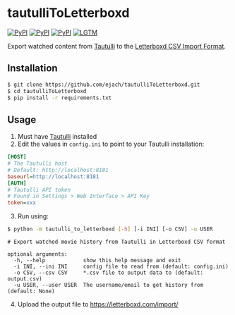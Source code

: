 # tautulliToLetterboxd

[![PyPI](https://img.shields.io/pypi/v/requests?logo=python&label=requests&style=flat-square&color=FFD43B)](https://pypi.org/project/requests/)
[![PyPI](https://img.shields.io/pypi/v/pandas?logo=python&label=pandas&style=flat-square&color=FFD43B)](https://pypi.org/project/pandas/)
[![PyPI](https://img.shields.io/pypi/v/halo?logo=python&label=halo&style=flat-square&color=FFD43B)](https://pypi.org/project/halo/)
[![LGTM](https://img.shields.io/lgtm/grade/python/github/ejach/tautulliToLetterboxd?color=FFD43B&logo=python&style=flat-square)](https://lgtm.com/projects/g/ejach/tautulliToLetterboxd/)


Export watched content from [Tautulli](https://github.com/tautulli/tautulli) to the [Letterboxd CSV Import Format](https://letterboxd.com/about/importing-data/).

## Installation
```bash
$ git clone https://github.com/ejach/tautulliToLetterboxd.git
$ cd tautulliToLetterboxd
$ pip install -r requirements.txt
```
## Usage
1. Must have [Tautulli](https://github.com/tautulli/tautulli) installed
2. Edit the values in `config.ini` to point to your Tautulli installation:
```ini
[HOST]
# The Tautulli host
# Default: http://localhost:8181
baseurl=http://localhost:8181
[AUTH]
# Tautulli API token
# Found in Settings > Web Interface > API Key
token=xxx
```
3. Run using:
```bash
$ python -m tautulli_to_letterboxd [-h] [-i INI] [-o CSV] -u USER
```
```
# Export watched movie history from Tautulli in Letterboxd CSV format

optional arguments:
  -h, --help            show this help message and exit
  -i INI, --ini INI     config file to read from (default: config.ini)
  -o CSV, --csv CSV     *.csv file to output data to (default: output.csv)
  -u USER, --user USER  The username/email to get history from (default: None)

```
4. Upload the output file to https://letterboxd.com/import/
